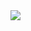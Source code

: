 <img src="https://capsule-render.vercel.app/api?type=shark&color=F08080&height=300&section=header&text=Suyeon's%20GitHub&fontSize=90&" />
